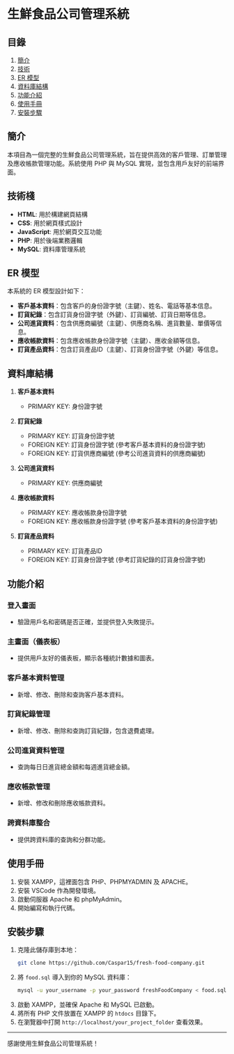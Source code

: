 # 生鮮食品公司管理系統

## 目錄

1. [簡介](#簡介)
2. [技術](#技術)
3. [ER 模型](#ER-模型)
4. [資料庫結構](#資料庫結構)
5. [功能介紹](#功能介紹)
6. [使用手冊](#使用手冊)
7. [安裝步驟](#安裝步驟)

## 簡介

本項目為一個完整的生鮮食品公司管理系統，旨在提供高效的客戶管理、訂單管理及應收帳款管理功能。系統使用 PHP 與 MySQL 實現，並包含用戶友好的前端界面。

## 技術棧

- **HTML**: 用於構建網頁結構
- **CSS**: 用於網頁樣式設計
- **JavaScript**: 用於網頁交互功能
- **PHP**: 用於後端業務邏輯
- **MySQL**: 資料庫管理系統

## ER 模型

本系統的 ER 模型設計如下：
- **客戶基本資料**：包含客戶的身份證字號（主鍵）、姓名、電話等基本信息。
- **訂貨紀錄**：包含訂貨身份證字號（外鍵）、訂貨編號、訂貨日期等信息。
- **公司進貨資料**：包含供應商編號（主鍵）、供應商名稱、進貨數量、單價等信息。
- **應收帳款資料**：包含應收帳款身份證字號（主鍵）、應收金額等信息。
- **訂貨產品資料**：包含訂貨產品ID（主鍵）、訂貨身份證字號（外鍵）等信息。

## 資料庫結構

1. **客戶基本資料**
   - PRIMARY KEY: 身份證字號

2. **訂貨紀錄**
   - PRIMARY KEY: 訂貨身份證字號
   - FOREIGN KEY: 訂貨身份證字號 (參考客戶基本資料的身份證字號)
   - FOREIGN KEY: 訂貨供應商編號 (參考公司進貨資料的供應商編號)

3. **公司進貨資料**
   - PRIMARY KEY: 供應商編號

4. **應收帳款資料**
   - PRIMARY KEY: 應收帳款身份證字號
   - FOREIGN KEY: 應收帳款身份證字號 (參考客戶基本資料的身份證字號)

5. **訂貨產品資料**
   - PRIMARY KEY: 訂貨產品ID
   - FOREIGN KEY: 訂貨身份證字號 (參考訂貨紀錄的訂貨身份證字號)

## 功能介紹

### 登入畫面
- 驗證用戶名和密碼是否正確，並提供登入失敗提示。

### 主畫面（儀表板）
- 提供用戶友好的儀表板，顯示各種統計數據和圖表。

### 客戶基本資料管理
- 新增、修改、刪除和查詢客戶基本資料。

### 訂貨紀錄管理
- 新增、修改、刪除和查詢訂貨紀錄，包含退費處理。

### 公司進貨資料管理
- 查詢每日日進貨總金額和每週進貨總金額。

### 應收帳款管理
- 新增、修改和刪除應收帳款資料。

### 跨資料庫整合
- 提供跨資料庫的查詢和分群功能。

## 使用手冊

1. 安裝 XAMPP，這裡面包含 PHP、PHPMYADMIN 及 APACHE。
2. 安裝 VSCode 作為開發環境。
3. 啟動伺服器 Apache 和 phpMyAdmin。
4. 開始編寫和執行代碼。

## 安裝步驟

1. 克隆此儲存庫到本地：
   ```bash
   git clone https://github.com/Caspar15/fresh-food-company.git
   ```
2. 將 `food.sql` 導入到你的 MySQL 資料庫：
   ```bash
   mysql -u your_username -p your_password freshFoodCompany < food.sql
   ```
3. 啟動 XAMPP，並確保 Apache 和 MySQL 已啟動。
4. 將所有 PHP 文件放置在 XAMPP 的 `htdocs` 目錄下。
5. 在瀏覽器中打開 `http://localhost/your_project_folder` 查看效果。

---

感謝使用生鮮食品公司管理系統！
